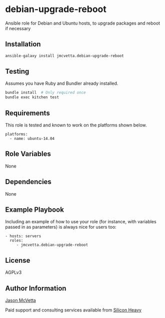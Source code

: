 debian-upgrade-reboot
=====================

Ansible role for Debian and Ubuntu hosts, to upgrade packages and reboot if necessary


Installation
------------

```bash
ansible-galaxy install jmcvetta.debian-upgrade-reboot
```


Testing
-------

Assumes you have Ruby and Bundler already installed.


```bash
bundle install  # Only required once
bundle exec kitchen test
```



Requirements
------------

This role is tested and known to work on the platforms shown below.

```
platforms:
  - name: ubuntu-14.04
```


Role Variables
--------------

None


Dependencies
------------

None


Example Playbook
----------------

Including an example of how to use your role (for instance, with variables passed in as parameters) is always nice for users too:

    - hosts: servers
      roles:
         - jmcvetta.debian-upgrade-reboot

License
-------

AGPLv3


Author Information
------------------

[Jason McVetta](mailto:jason.mcvetta@gmail.com)

Paid support and consulting services available from [Silicon
Heavy](http://siliconheavy.com)
